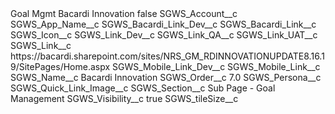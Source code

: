 <?xml version="1.0" encoding="UTF-8"?>
<CustomMetadata xmlns="http://soap.sforce.com/2006/04/metadata" xmlns:xsi="http://www.w3.org/2001/XMLSchema-instance" xmlns:xsd="http://www.w3.org/2001/XMLSchema">
    <label>Goal Mgmt Bacardi Innovation</label>
    <protected>false</protected>
    <values>
        <field>SGWS_Account__c</field>
        <value xsi:nil="true"/>
    </values>
    <values>
        <field>SGWS_App_Name__c</field>
        <value xsi:nil="true"/>
    </values>
    <values>
        <field>SGWS_Bacardi_Link_Dev__c</field>
        <value xsi:nil="true"/>
    </values>
    <values>
        <field>SGWS_Bacardi_Link__c</field>
        <value xsi:nil="true"/>
    </values>
    <values>
        <field>SGWS_Icon__c</field>
        <value xsi:nil="true"/>
    </values>
    <values>
        <field>SGWS_Link_Dev__c</field>
        <value xsi:nil="true"/>
    </values>
    <values>
        <field>SGWS_Link_QA__c</field>
        <value xsi:nil="true"/>
    </values>
    <values>
        <field>SGWS_Link_UAT__c</field>
        <value xsi:nil="true"/>
    </values>
    <values>
        <field>SGWS_Link__c</field>
        <value xsi:type="xsd:string">https://bacardi.sharepoint.com/sites/NRS_GM_RDINNOVATIONUPDATE8.16.19/SitePages/Home.aspx</value>
    </values>
    <values>
        <field>SGWS_Mobile_Link_Dev__c</field>
        <value xsi:nil="true"/>
    </values>
    <values>
        <field>SGWS_Mobile_Link__c</field>
        <value xsi:nil="true"/>
    </values>
    <values>
        <field>SGWS_Name__c</field>
        <value xsi:type="xsd:string">Bacardi Innovation</value>
    </values>
    <values>
        <field>SGWS_Order__c</field>
        <value xsi:type="xsd:double">7.0</value>
    </values>
    <values>
        <field>SGWS_Persona__c</field>
        <value xsi:nil="true"/>
    </values>
    <values>
        <field>SGWS_Quick_Link_Image__c</field>
        <value xsi:nil="true"/>
    </values>
    <values>
        <field>SGWS_Section__c</field>
        <value xsi:type="xsd:string">Sub Page - Goal Management</value>
    </values>
    <values>
        <field>SGWS_Visibility__c</field>
        <value xsi:type="xsd:boolean">true</value>
    </values>
    <values>
        <field>SGWS_tileSize__c</field>
        <value xsi:nil="true"/>
    </values>
</CustomMetadata>
